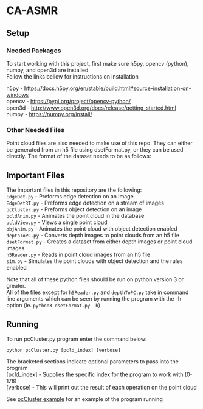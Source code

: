 # CA-ASMR

## Setup
### Needed Packages
To start working with this project, first make sure h5py, opencv (python), numpy, and open3d are installed <br>
Follow the links bellow for instructions on installation

h5py - https://docs.h5py.org/en/stable/build.html#source-installation-on-windows <br>
opencv - https://pypi.org/project/opencv-python/ <br>
open3d - http://www.open3d.org/docs/release/getting_started.html <br>
numpy - https://numpy.org/install/ <br>

### Other Needed Files
Point cloud files are also needed to make use of this repo. They can either be generated from an h5 file using dsetFormat.py, or they can be used directly. The format of the dataset needs to be as follows:


## Important Files
The important files in this repository are the following: <br>
  `EdgeDet.py` - Preforms edge detection on an image <br>
  `EdgeDetRT.py` - Preforms edge detection on a stream of images <br>
  `pcCluster.py` - Preforms object detection on an image <br>
  `pcldAnim.py` - Animates the point cloud in the database <br>
  `pcldView.py` - Views a single point cloud <br>
  `objAnim.py` - Animates the point cloud with object detection enabled <br>
  `depthToPC.py` - Converts depth images to point clouds from an h5 file<br>
  `dsetFormat.py` - Creates a dataset from either depth images or point cloud images <br>
  `h5Reader.py` - Reads in point cloud images from an h5 file <br>
  `sim.py` - Simulates the point clouds with object detection and the rules enabled <br>
  
Note that all of these python files should be run on python version 3 or greater. <br>
All of the files except for `h5Reader.py` and `depthToPC.py` take in command line arguments which can be seen by running the program with the -h option (ie. `python3 dsetFormat.py -h`)<br>


## Running
To run pcCluster.py program enter the command below:
```
python pcCluster.py [pcld_index] [verbose]
```
The bracketed sections indicate optional parameters to pass into the program <br>
  [pcld_index] - Supplies the specific index for the program to work with (0-178) <br>
  [verbose] - This will print out the result of each operation on the point cloud <br>

See [pcCluster example](https://github.com/jwright303/CA-ASMR/blob/main/OBJREAD.md) for an example of the program running
